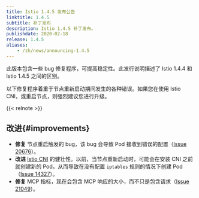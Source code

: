 ```yaml
---
title: Istio 1.4.5 发布公告
linktitle: 1.4.5
subtitle: 补丁发布
description: Istio 1.4.5 补丁发布。
publishdate: 2020-02-18
release: 1.4.5
aliases:
    - /zh/news/announcing-1.4.5
---
```


此版本包含一些 bug 修复程序，可提高稳定性。此发行说明描述了 Istio 1.4.4 和 Istio 1.4.5 之间的区别。

以下修复程序着重于节点重新启动期间发生的各种错误。如果您在使用 Istio CNI，或重启节点，则强烈建议您进行升级。

{{< relnote >}}

## 改进{#improvements}

- **修复** 节点重启触发的 bug，该 bug 会导致 Pod 接收到错误的配置（[Issue 20676](https://github.com/istio/istio/issues/20676)）。
- **改进** [Istio CNI](/zh/docs/setup/additional-setup/cni/) 的健壮性。以前，当节点重新启动时，可能会在安装 CNI 之前就创建新的 Pod，从而导致在没有配置 `iptables` 规则的情况下创建 Pod（[Issue 14327](https://github.com/istio/istio/issues/14327)）。
- **修复** MCP 指标，现在会包含 MCP 响应的大小，而不只是包含请求（[Issue 21049](https://github.com/istio/istio/issues/21049)）。
